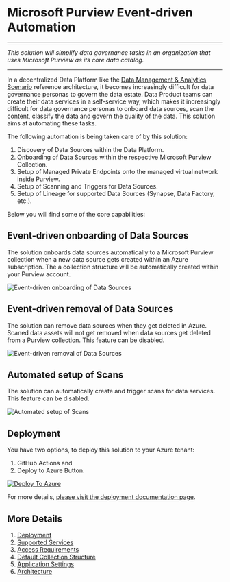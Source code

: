 # Microsoft Purview Event-driven Automation

---

_This solution will simplify data governance tasks in an organization that uses Microsoft Purview as its core data catalog._

---

In a decentralized Data Platform like the [Data Management & Analytics Scenario](https://github.com/Azure/data-management-zone) reference architecture, it becomes increasingly difficult for data governance personas to govern the data estate. Data Product teams can create their data services in a self-service way, which makes it increasingly difficult for data governance personas to onboard data sources, scan the content, classify the data and govern the quality of the data. This solution aims at automating these tasks.

The following automation is being taken care of by this solution:

1. Discovery of Data Sources within the Data Platform.
2. Onboarding of Data Sources within the respective Microsoft Purview Collection.
3. Setup of Managed Private Endpoints onto the managed virtual network inside Purview.
4. Setup of Scanning and Triggers for Data Sources.
5. Setup of Lineage for supported Data Sources (Synapse, Data Factory, etc.).

Below you will find some of the core capabilities:

## Event-driven onboarding of Data Sources

The solution onboards data sources automatically to a Microsoft Purview collection when a new data source gets created within an Azure subscription. The a collection structure will be automatically created within your Purview account.

![Event-driven onboarding of Data Sources](/docs/images/PurviewOnboarding.gif)

## Event-driven removal of Data Sources

The solution can remove data sources when they get deleted in Azure. Scaned data assets will not get removed when data sources get deleted from a Purview collection. This feature can be disabled.

![Event-driven removal of Data Sources](/docs/images/PurviewRemoval.gif)

## Automated setup of Scans

The solution can automatically create and trigger scans for data services. This feature can be disabled.

![Automated setup of Scans](/docs/images/PurviewScanning.gif)

## Deployment

You have two options, to deploy this solution to your Azure tenant:

1. GitHub Actions and
2. Deploy to Azure Button.

[![Deploy To Azure](https://aka.ms/deploytoazurebutton)](https://portal.azure.com/#blade/Microsoft_Azure_CreateUIDef/CustomDeploymentBlade/uri/https%3A%2F%2Fraw.githubusercontent.com%2Fmarvinbuss%2FPurviewAutomation%2Fmain%2Finfra%2Fmain.json/uiFormDefinitionUri/https%3A%2F%2Fraw.githubusercontent.com%2Fmarvinbuss%2FPurviewAutomation%2Fmain%2Fdocs%2Freference%2Fportal.json)

For more details, [please visit the deployment documentation page](/docs/Deployment.md).

## More Details

1. [Deployment](/docs/Deployment.md)
2. [Supported Services](/docs/SupportedServices.md)
3. [Access Requirements](/docs/AccessRequirements.md)
4. [Default Collection Structure](/docs/DefaultCollectionStructure.md)
5. [Application Settings](/docs/ApplicationSettings.md)
6. [Architecture](/docs/Architecture.md)
